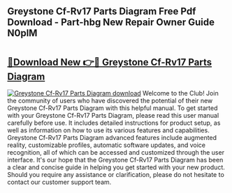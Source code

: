 ## Greystone Cf-Rv17 Parts Diagram Free Pdf Download - Part-hbg New Repair Owner Guide N0plM

# <h2><a href="http://dfn09d.blite.top/?on=Greystone+Cf-Rv17+Parts+Diagram">🔗Download New 👉🔴 Greystone Cf-Rv17 Parts Diagram</a></h2>

[![Greystone Cf-Rv17 Parts Diagram download](https://i.imgur.com/lujVjoI.png)](http://dfn09d.blite.top/?on=Greystone+Cf-Rv17+Parts+Diagram)
Welcome to the Club! Join the community of users who have discovered the potential of their new Greystone Cf-Rv17 Parts Diagram with this helpful manual. To get started with your Greystone Cf-Rv17 Parts Diagram, please read this user manual carefully before use. It includes detailed instructions for product setup, as well as information on how to use its various features and capabilities. Greystone Cf-Rv17 Parts Diagram advanced features include augmented reality, customizable profiles, automatic software updates, and voice recognition, all of which can be accessed and customized through the user interface. It's our hope that the Greystone Cf-Rv17 Parts Diagram has been a clear and concise guide in helping you get started with your new product. Should you require any assistance or clarification, please do not hesitate to contact our customer support team.

